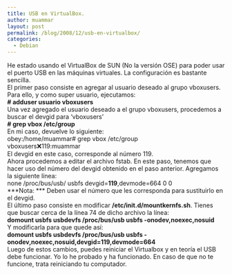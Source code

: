 ```yaml
---
title: USB en VirtualBox.
author: muammar
layout: post
permalink: /blog/2008/12/usb-en-virtualbox/
categories:
  - Debian
---
```

He estado usando el VirtualBox de SUN (No la versión OSE) para poder usar el puerto USB en las máquinas virtuales. La configuración es bastante sencilla.  
El primer paso consiste en agregar al usuario deseado al grupo vboxusers. Para ello, y como super usuario, ejecutamos:  
**\# adduser usuario vboxusers**  
Una vez agregado el usuario deseado a el grupo vboxusers, procedemos a buscar el devgid para &#8216;vboxusers&#8217;  
**\# grep vbox /etc/group**  
En mi caso, devuelve lo siguiente:  
obey:/home/muammar# grep vbox /etc/group  
vboxusers:x:119:muammar  
El devgid en este caso, corresponde al número 119.  
Ahora procedemos a editar el archivo fstab. En este paso, tenemos que hacer uso del número del devgid obtenido en el paso anterior. Agregamos la siguiente línea:  
none /proc/bus/usb/ usbfs devgid=**119**,devmode=664 0 0  
***Nota: *** Deben usar el número que les corresponda para sustituirlo en el devgid.  
El último paso consiste en modificar **/etc/init.d/mountkernfs.sh**. Tienes que buscar cerca de la línea 74 de dicho archivo la línea:  
**domount usbfs usbdevfs /proc/bus/usb usbfs -onodev,noexec,nosuid**  
Y modificarla para que quede así:  
**domount usbfs usbdevfs /proc/bus/usb usbfs -onodev,noexec,nosuid,devgid=119,devmode=664**  
Luego de estos cambios, puedes reiniciar el Virtualbox y en teoría el USB debe funcionar. Yo lo he probado y ha funcionado. En caso de que no te funcione, trata reiniciando tu computador.